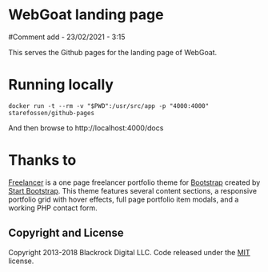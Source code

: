 # WebGoat landing page
#Comment add - 23/02/2021 - 3:15

This serves the Github pages for the landing page of WebGoat.

# Running locally

```
docker run -t --rm -v "$PWD":/usr/src/app -p "4000:4000" starefossen/github-pages
```

And then browse to http://localhost:4000/docs

# Thanks to

[Freelancer](http://startbootstrap.com/template-overviews/freelancer/) is a one page freelancer portfolio theme for [Bootstrap](http://getbootstrap.com/) created by [Start Bootstrap](http://startbootstrap.com/). This theme features several content sections, a responsive portfolio grid with hover effects, full page portfolio item modals, and a working PHP contact form.

## Copyright and License

Copyright 2013-2018 Blackrock Digital LLC. Code released under the [MIT](https://github.com/BlackrockDigital/startbootstrap-freelancer/blob/gh-pages/LICENSE) license.

